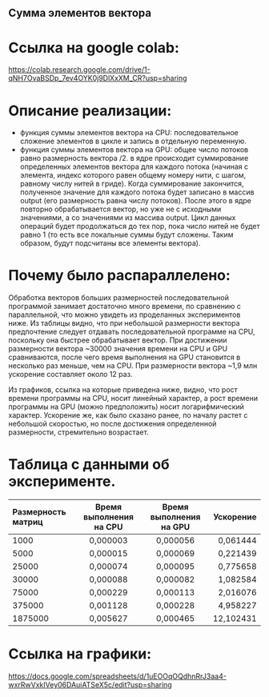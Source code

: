 ## Сумма элементов вектора

# Ссылка на google colab:

https://colab.research.google.com/drive/1-qNH7OvaBSDp_7ev4OYK0j9DlXxXM_CR?usp=sharing


# Описание реализации:
  - функция суммы элементов вектора на CPU:
    последовательное сложение элементов в цикле и запись в отдельную переменную.
  - функция суммы элементов вектора на GPU:
    общее число потоков равно размерность вектора /2.
    в ядре происходит суммирование определенных элементов вектора для каждого потока
    (начиная с элемента, индекс которого равен общему номеру нити, с шагом, равному числу нитей 
    в гриде). Когда суммирование закончится, полученное значение для каждого потока будет записано в массив output (его размерность равна числу потоков).
    После этого в ядре повторно обрабатывается вектор, но уже не с исходными значениями, а со значениями из массива output. 
    Цикл данных операций будет продолжаться до тех пор, пока число нитей не будет равно 1 (то есть все локальные суммы будут сложены. Таким образом, будут подсчитаны все элементы вектора).

# Почему было распараллелено:
Обработка векторов больших размерностей последовательной программой занимает достаточно много времени, по сравнению с параллельной, что можно увидеть из проделанных экспериментов ниже. Из таблицы видно, что при небольшой размерности вектора предпочтение следует отдавать последовательной программе на CPU, поскольку она быстрее обрабатывает вектор. При достижении размерности вектора ~30000 значения времени на CPU и GPU сравниваются, после чего время выполнения на GPU становится в несколько раз меньше, чем на CPU. При размерности вектора ~1,9 млн ускорение составляет около 12 раз.

Из графиков, ссылка на которые приведена ниже, видно, что рост времени программы на CPU, носит линейный характер, а рост времени программы на GPU (можно предположить) носит логарифмический характер. Ускорение же, как было сказано ранее, по началу растет с небольшой скоростью, но после достижения определенной размерности, стремительно возрастает.

# Таблица с данными об эксперименте.

| Размерность матриц  | Время выполнения на CPU  | Время выполнения на GPU| Ускорение |
|:------------------- |:------------------------:|:----------------------:| ---------:|
| 1000                | 0,000003                 | 0,000056               | 0,061444  |
| 5000                | 0,000015                 | 0,000069               | 0,221439  |
| 25000               | 0,000074                 | 0,000095               | 0,775658  |
| 30000               | 0,000088                 | 0,000082               | 1,082584  |
| 75000               | 0,000229                 | 0,000113               | 2,016076  |
| 375000              | 0,001128                 | 0,000228               | 4,958227  |
| 1875000             | 0,005627                 | 0,000465               | 12,102431 |


# Ссылка на графики:
https://docs.google.com/spreadsheets/d/1uEOOqOQdhnRrJ3aa4-wxrRwVxkIVey06DAuiATSeX5c/edit?usp=sharing
